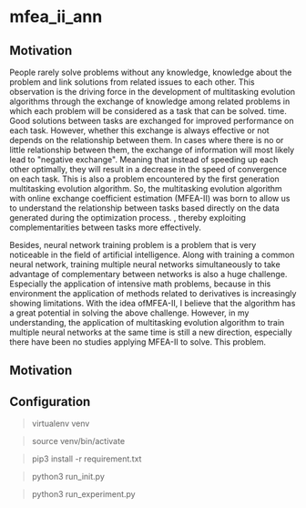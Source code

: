 # mfea_ii_ann
## Motivation
People rarely solve problems without any knowledge, knowledge about the problem and link solutions from related issues to each other. This observation is the driving force in the development of multitasking evolution algorithms through the exchange of knowledge among related problems in which each problem will be considered as a task that can be solved. time. Good solutions between tasks are exchanged for improved performance on each task. However, whether this exchange is always effective or not depends on the relationship between them. In cases where there is no or little relationship between them, the exchange of information will most likely lead to "negative exchange". Meaning that instead of speeding up each other optimally, they will result in a decrease in the speed of convergence on each task. This is also a problem encountered by the first generation multitasking evolution algorithm. So, the multitasking evolution algorithm with online exchange coefficient estimation (MFEA-II) was born to allow us to understand the relationship between tasks based directly on the data generated during the optimization process. , thereby exploiting complementarities between tasks more effectively.

Besides, neural network training problem is a problem that is very noticeable in the field of artificial intelligence. Along with training a common neural network, training multiple neural networks simultaneously to take advantage of complementary between networks is also a huge challenge. Especially the application of intensive math problems, because in this environment the application of methods related to derivatives is increasingly showing limitations. With the idea of ​​MFEA-II, I believe that the algorithm has a great potential in solving the above challenge. However, in my understanding, the application of multitasking evolution algorithm to train multiple neural networks at the same time is still a new direction, especially there have been no studies applying MFEA-II to solve. This problem.

## Motivation


## Configuration
>virtualenv venv

>source venv/bin/activate

>pip3 install -r requirement.txt

>python3 run_init.py

>python3 run_experiment.py
